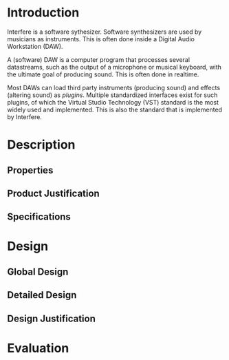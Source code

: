 # Introduction
<!-- Give a general description of your system. For example, what are the
goals of the system? Who are the users of the system? Why are they interested
in using this system? -->
Interfere is a software sythesizer. Software synthesizers are used by musicians
as instruments.
This is often done inside a Digital Audio Workstation (DAW).

A (software) DAW is a computer program that processes several datastreams, such as the output
of a microphone or musical keyboard, with the ultimate goal of
producing sound. This is often done in realtime.

Most DAWs can load third party instruments (producing sound) and effects (altering sound)
as *plugins*. Multiple standardized interfaces exist for such plugins, of which
the Virtual Studio Technology (VST) standard is the most widely used and implemented.
This is also the standard that is implemented by Interfere.

# Description

## Properties
<!-- Global description of the product and its properties. Although this is a
global description, it is important that you try to describe the properties
explicitly. So do not accept any implicit assumptions. The description can be
illustrated with information about the user interface, for example
screenshots or other illustrative information.-->

## Product Justification
<!-- Here you explain why it is worthwhile to build your system. What other
(similar) products are available? What are the typical (new and innovative)
contributions of your system? -->

## Specifications
<!-- A more detailed description of the properties mentioned in section 2.1.
It would be good to give some underlying models, for example Use Case
Diagrams with an explanatory description. -->

# Design

## Global Design
<!-- Describe the components (modules) of your system and the
interconnections between those components. You should explicitly describe the
role of each component. Explain why the components together actually do what
they are supposed to do. Make sure that this distinction between the
components is in line with the way in which you implemented the system. -->

## Detailed Design
<!-- Give a detailed design in terms of data structures and algorithms, for
example the classes, methods and attributes. Explain the idea behind the most
important methods and attributes. Make sure that your descriptions are clear
and consistent, such that a future programmer would be able to further
improve or extend the system. -->

## Design Justification
<!-- Explain why your design is a good design. Here you should focus on your
design decisions including technical details. Give possible design
alternatives and describe how you chose between these alternatives. -->

# Evaluation
<!-- Here you should evaluate your project, for example: are you satisfied
with your product? What are the unsolved issues? Are you satisfied with your
development process (that is the process which resulted in your product)?

What did you learn? Describe and analyse the factors which determined your
process and product. What are the consequences for future work? How would you
operate in a future project?
-->
